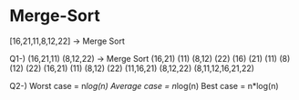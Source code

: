 # Merge-Sort
[16,21,11,8,12,22] -> Merge Sort

Q1-) (16,21,11) (8,12,22) -> Merge Sort
     (16,21) (11) (8,12) (22)
     (16) (21) (11) (8) (12) (22)
     (16,21) (11) (8,12) (22)
     (11,16,21) (8,12,22)
     (8,11,12,16,21,22)
     
Q2-) Worst case = n*log(n)
     Average case = n*log(n)
     Best case = n*log(n)
     
     
